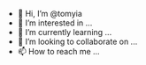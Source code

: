 - 👋 Hi, I’m @tomyia
- 👀 I’m interested in ...
- 🌱 I’m currently learning ...
- 💞️ I’m looking to collaborate on ...
- 📫 How to reach me ...

<!---
tomyia/tomyia is a ✨ special ✨ repository because its `README.md` (this file) appears on your GitHub profile.
You can click the Preview link to take a look at your changes.
--->
